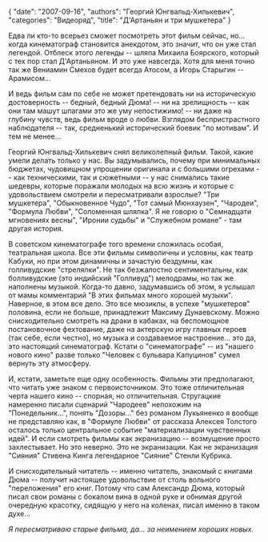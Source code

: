 {
   "date": "2007-09-16",
   "authors": "Георгий Юнгвальд-Хилькевич",
   "categories": "Видеоряд",
   "title": "Д'Артаньян и три мушкетера"
}

Едва ли кто-то всерьез сможет посмотреть этот фильм сейчас, но... когда кинематограф становится анекдотом, это значит, что он уже стал легендой. Отблеск этого легенды -- шляпа Михаила Боярского, который с тех пор стал Д'Артаньяном. И это уже навсегда. Хотя для меня точно так же Вениамин Смехов будет всегда Атосом, а Игорь Старыгин -- Арамисом...

И ведь фильм сам по себе не может претендовать ни на историческую достоверность -- бедный, бедный Дюма! -- ни на зрелищность -- как они там машут шпагами это же уму непостижимо! -- ни даже на глубину чувств, ведь фильм вроде о любви. Взглядом беспристрастного наблюдателя -- так, средненький исторический боевик "по мотивам". И тем не менее...

Георгий Юнгвальд-Хилькевич снял великолепный фильм. Такой, какие умели делать только у нас. Вы задумывались, почему при минимальных бюджетах, чудовищном упрощении оригинала и с большими огрехами -- как техническими, так и сюжетными -- у нас снимались такие шедевры, которые поражали молодых на всю жизнь и которые с удовольствием смотрели и пересматривали взрослые? "Три мушкетера", "Обыкновенное Чудо", "Тот самый Мюнхаузен", "Чародеи", "Формула Любви", "Соломенная шляпка". Я не говорю о "Семнадцати мгновениях весны", "Иронии судьбы" и "Служебном романе" - там другая история.

В советском кинематографе того времени сложилась особая, театральная школа. Все эти фильмы символичны и условны, как театр Кабуки, но при этом динамичны и зачастую бездумны, как голливудские "стрелялки". Не так безжалостно сентиментальны, как болливудские (это индийский "Голливуд") мелодрамы, но так же наполнены музыкой. Когда-то давно, задумавшись об этом, я услышал от мамы комментарий "В этих фильмах много хорошей музыки". Наверное, в этом все дело. Это все мюзиклы, в успехе "мушкетеров" половина, если не больше, принадлежит Максиму Дунаевскому. Можно снисходительно смотреть на драки в кабаках, на беспомощное постановочное фехтование, даже на актерскую игру главных героев (так себе, если честно), но музыка и создаваемое настроение... это да, это настоящий синематограф. Кстати о "синематографе" -- из "нашего нового кино" разве только "Человек с бульвара Капуцинов" сумел вернуть эту атмосферу.

И, кстати, заметьте еще одну особенность. Фильмы эти предполагают, что читать уже знаком с первоисточником. Это тоже отличительная черта нашего кино -- спорная, но отличительная. Стругацкие намеренно писали сценарий "Чародеев" непохожим на "Понедельник...", понять "Дозоры..." без романом Лукьяненко я вообще не представляю как, в "Формуле Любви" от рассказа Алексея Толстого осталось только центральное событие "материализации чувственных идей". И если смотреть фильмы как экранизацию -- возмущение просто захлестывает. Но это неверно. Это не экранизации. Как не экранизация "Сияния" Стивена Кинга легендарное "Сияние" Стенли Кубрика.

И снисходительный читатель -- именно читатель, знакомый с книгами Дюма -- получит настоящее удовольствие от столь вольного "переложения" его книг. Потому что сам Александр Дюма, который писал свои романы с бокалом вина в одной руке и обнимая другой очередную красотку, сидящую у него на коленах, писал именно в таком духе...

_Я пересматриваю старые фильма, да... за неимением хороших новых._
